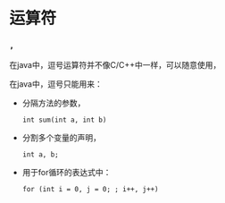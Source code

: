 # 运算符





### `,`

在java中，逗号运算符并不像C/C++中一样，可以随意使用，

在java中，逗号只能用来：

- 分隔方法的参数，

  `int sum(int a, int b)`

- 分割多个变量的声明，

  `int a, b;`

- 用于for循环的表达式中：

  `for (int i = 0, j = 0; ; i++, j++)`



